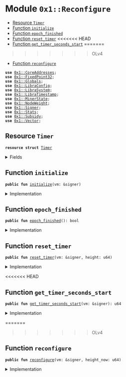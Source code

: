 
<a name="0x1_Reconfigure"></a>

# Module `0x1::Reconfigure`



-  [Resource `Timer`](#0x1_Reconfigure_Timer)
-  [Function `initialize`](#0x1_Reconfigure_initialize)
-  [Function `epoch_finished`](#0x1_Reconfigure_epoch_finished)
-  [Function `reset_timer`](#0x1_Reconfigure_reset_timer)
<<<<<<< HEAD
-  [Function `get_timer_seconds_start`](#0x1_Reconfigure_get_timer_seconds_start)
=======
>>>>>>> OLv4
-  [Function `reconfigure`](#0x1_Reconfigure_reconfigure)


<pre><code><b>use</b> <a href="CoreAddresses.md#0x1_CoreAddresses">0x1::CoreAddresses</a>;
<b>use</b> <a href="FixedPoint32.md#0x1_FixedPoint32">0x1::FixedPoint32</a>;
<b>use</b> <a href="Globals.md#0x1_Globals">0x1::Globals</a>;
<b>use</b> <a href="LibraConfig.md#0x1_LibraConfig">0x1::LibraConfig</a>;
<b>use</b> <a href="LibraSystem.md#0x1_LibraSystem">0x1::LibraSystem</a>;
<b>use</b> <a href="LibraTimestamp.md#0x1_LibraTimestamp">0x1::LibraTimestamp</a>;
<b>use</b> <a href="MinerState.md#0x1_MinerState">0x1::MinerState</a>;
<b>use</b> <a href="NodeWeight.md#0x1_NodeWeight">0x1::NodeWeight</a>;
<b>use</b> <a href="Signer.md#0x1_Signer">0x1::Signer</a>;
<b>use</b> <a href="Stats.md#0x1_Stats">0x1::Stats</a>;
<b>use</b> <a href="Subsidy.md#0x1_Subsidy">0x1::Subsidy</a>;
<b>use</b> <a href="Vector.md#0x1_Vector">0x1::Vector</a>;
</code></pre>



<a name="0x1_Reconfigure_Timer"></a>

## Resource `Timer`



<pre><code><b>resource</b> <b>struct</b> <a href="Reconfigure.md#0x1_Reconfigure_Timer">Timer</a>
</code></pre>



<details>
<summary>Fields</summary>


<dl>
<dt>
<code>epoch: u64</code>
</dt>
<dd>

</dd>
<dt>
<code>height_start: u64</code>
</dt>
<dd>

</dd>
<dt>
<code>seconds_start: u64</code>
</dt>
<dd>

</dd>
</dl>


</details>

<a name="0x1_Reconfigure_initialize"></a>

## Function `initialize`



<pre><code><b>public</b> <b>fun</b> <a href="Reconfigure.md#0x1_Reconfigure_initialize">initialize</a>(vm: &signer)
</code></pre>



<details>
<summary>Implementation</summary>


<pre><code><b>public</b> <b>fun</b> <a href="Reconfigure.md#0x1_Reconfigure_initialize">initialize</a>(vm: &signer) {
    <b>let</b> sender = <a href="Signer.md#0x1_Signer_address_of">Signer::address_of</a>(vm);
    <b>assert</b>(sender == <a href="CoreAddresses.md#0x1_CoreAddresses_LIBRA_ROOT_ADDRESS">CoreAddresses::LIBRA_ROOT_ADDRESS</a>(), 190201014010);
    move_to&lt;<a href="Reconfigure.md#0x1_Reconfigure_Timer">Timer</a>&gt;(
    vm,
    <a href="Reconfigure.md#0x1_Reconfigure_Timer">Timer</a> {
        epoch: 0,
        height_start: 0,
        seconds_start: <a href="LibraTimestamp.md#0x1_LibraTimestamp_now_seconds">LibraTimestamp::now_seconds</a>()
        }
    );
}
</code></pre>



</details>

<a name="0x1_Reconfigure_epoch_finished"></a>

## Function `epoch_finished`



<pre><code><b>public</b> <b>fun</b> <a href="Reconfigure.md#0x1_Reconfigure_epoch_finished">epoch_finished</a>(): bool
</code></pre>



<details>
<summary>Implementation</summary>


<pre><code><b>public</b> <b>fun</b> <a href="Reconfigure.md#0x1_Reconfigure_epoch_finished">epoch_finished</a>(): bool <b>acquires</b> <a href="Reconfigure.md#0x1_Reconfigure_Timer">Timer</a> {
    <b>let</b> epoch_secs = <a href="Globals.md#0x1_Globals_get_epoch_length">Globals::get_epoch_length</a>();
    <b>let</b> time = borrow_global&lt;<a href="Reconfigure.md#0x1_Reconfigure_Timer">Timer</a>&gt;(<a href="CoreAddresses.md#0x1_CoreAddresses_LIBRA_ROOT_ADDRESS">CoreAddresses::LIBRA_ROOT_ADDRESS</a>());
    <a href="LibraTimestamp.md#0x1_LibraTimestamp_now_seconds">LibraTimestamp::now_seconds</a>() &gt; (epoch_secs + time.seconds_start)
}
</code></pre>



</details>

<a name="0x1_Reconfigure_reset_timer"></a>

## Function `reset_timer`



<pre><code><b>public</b> <b>fun</b> <a href="Reconfigure.md#0x1_Reconfigure_reset_timer">reset_timer</a>(vm: &signer, height: u64)
</code></pre>



<details>
<summary>Implementation</summary>


<pre><code><b>public</b> <b>fun</b> <a href="Reconfigure.md#0x1_Reconfigure_reset_timer">reset_timer</a>(vm: &signer, height: u64) <b>acquires</b> <a href="Reconfigure.md#0x1_Reconfigure_Timer">Timer</a> {
    <b>let</b> sender = <a href="Signer.md#0x1_Signer_address_of">Signer::address_of</a>(vm);
    <b>assert</b>(sender == <a href="CoreAddresses.md#0x1_CoreAddresses_LIBRA_ROOT_ADDRESS">CoreAddresses::LIBRA_ROOT_ADDRESS</a>(), 190201014010);
    <b>let</b> time = borrow_global_mut&lt;<a href="Reconfigure.md#0x1_Reconfigure_Timer">Timer</a>&gt;(<a href="CoreAddresses.md#0x1_CoreAddresses_LIBRA_ROOT_ADDRESS">CoreAddresses::LIBRA_ROOT_ADDRESS</a>());
    time.epoch = <a href="LibraConfig.md#0x1_LibraConfig_get_current_epoch">LibraConfig::get_current_epoch</a>() + 1;
    time.height_start = height;
    time.seconds_start = <a href="LibraTimestamp.md#0x1_LibraTimestamp_now_seconds">LibraTimestamp::now_seconds</a>();
}
</code></pre>



</details>

<<<<<<< HEAD
<a name="0x1_Reconfigure_get_timer_seconds_start"></a>

## Function `get_timer_seconds_start`



<pre><code><b>public</b> <b>fun</b> <a href="Reconfigure.md#0x1_Reconfigure_get_timer_seconds_start">get_timer_seconds_start</a>(vm: &signer): u64
</code></pre>



<details>
<summary>Implementation</summary>


<pre><code><b>public</b> <b>fun</b> <a href="Reconfigure.md#0x1_Reconfigure_get_timer_seconds_start">get_timer_seconds_start</a>(vm: &signer):u64 <b>acquires</b> <a href="Reconfigure.md#0x1_Reconfigure_Timer">Timer</a> {
    <b>let</b> sender = <a href="Signer.md#0x1_Signer_address_of">Signer::address_of</a>(vm);
    <b>assert</b>(sender == <a href="CoreAddresses.md#0x1_CoreAddresses_LIBRA_ROOT_ADDRESS">CoreAddresses::LIBRA_ROOT_ADDRESS</a>(), 190201014010);
    <b>let</b> time = borrow_global_mut&lt;<a href="Reconfigure.md#0x1_Reconfigure_Timer">Timer</a>&gt;(<a href="CoreAddresses.md#0x1_CoreAddresses_LIBRA_ROOT_ADDRESS">CoreAddresses::LIBRA_ROOT_ADDRESS</a>());
    time.seconds_start
}
</code></pre>



</details>

=======
>>>>>>> OLv4
<a name="0x1_Reconfigure_reconfigure"></a>

## Function `reconfigure`



<pre><code><b>public</b> <b>fun</b> <a href="Reconfigure.md#0x1_Reconfigure_reconfigure">reconfigure</a>(vm: &signer, height_now: u64)
</code></pre>



<details>
<summary>Implementation</summary>


<pre><code><b>public</b> <b>fun</b> <a href="Reconfigure.md#0x1_Reconfigure_reconfigure">reconfigure</a>(vm: &signer, height_now: u64) <b>acquires</b> <a href="Reconfigure.md#0x1_Reconfigure_Timer">Timer</a>{
    <b>assert</b>(<a href="Signer.md#0x1_Signer_address_of">Signer::address_of</a>(vm) == <a href="CoreAddresses.md#0x1_CoreAddresses_LIBRA_ROOT_ADDRESS">CoreAddresses::LIBRA_ROOT_ADDRESS</a>(), 180101014010);
    <b>let</b> timer = borrow_global&lt;<a href="Reconfigure.md#0x1_Reconfigure_Timer">Timer</a>&gt;(<a href="CoreAddresses.md#0x1_CoreAddresses_LIBRA_ROOT_ADDRESS">CoreAddresses::LIBRA_ROOT_ADDRESS</a>());
    <b>let</b> height_start = timer.height_start;
    // Process outgoing validators:
    // Distribute Transaction fees and subsidy payments <b>to</b> all outgoing validators

    <b>let</b> subsidy_units = <a href="Subsidy.md#0x1_Subsidy_calculate_Subsidy">Subsidy::calculate_Subsidy</a>(vm, height_start, height_now);
    <b>let</b> (outgoing_set, fee_ratio) = <a href="LibraSystem.md#0x1_LibraSystem_get_fee_ratio">LibraSystem::get_fee_ratio</a>(vm, height_start, height_now);
    <a href="Subsidy.md#0x1_Subsidy_process_subsidy">Subsidy::process_subsidy</a>(vm, subsidy_units, &outgoing_set,  &fee_ratio);
    <a href="Subsidy.md#0x1_Subsidy_process_fees">Subsidy::process_fees</a>(vm, &outgoing_set, &fee_ratio);

    // Propose upcoming validator set:
    // Step 1: Sort Top N Elegible validators
    // Step 2: Jail non-performing validators
    // Step 3: Reset counters
    // Step 4: Bulk <b>update</b> validator set (reconfig)

    // prepare_upcoming_validator_set(vm);
    <b>let</b> top_accounts = <a href="NodeWeight.md#0x1_NodeWeight_top_n_accounts">NodeWeight::top_n_accounts</a>(
        vm, <a href="Globals.md#0x1_Globals_get_max_validator_per_epoch">Globals::get_max_validator_per_epoch</a>());
    <b>let</b> jailed_set = <a href="LibraSystem.md#0x1_LibraSystem_get_jailed_set">LibraSystem::get_jailed_set</a>(vm, height_start, height_now);

    <b>let</b> proposed_set = <a href="Vector.md#0x1_Vector_empty">Vector::empty</a>();
    <b>let</b> i = 0;
    <b>while</b> (i &lt; <a href="Vector.md#0x1_Vector_length">Vector::length</a>(&top_accounts)) {
        <b>let</b> addr = *<a href="Vector.md#0x1_Vector_borrow">Vector::borrow</a>(&top_accounts, i);
        <b>if</b> (!<a href="Vector.md#0x1_Vector_contains">Vector::contains</a>(&jailed_set, &addr)){
            <a href="Vector.md#0x1_Vector_push_back">Vector::push_back</a>(&<b>mut</b> proposed_set, addr);
        };
        i = i+ 1;
    };

    // If the cardinality of validator_set in the next epoch is less than 4, we keep the same validator set.
    <b>if</b>(<a href="Vector.md#0x1_Vector_length">Vector::length</a>&lt;address&gt;(&proposed_set)&lt;= 4) proposed_set = <a href="LibraSystem.md#0x1_LibraSystem_get_val_set_addr">LibraSystem::get_val_set_addr</a>();
    // Usually an issue in staging network for QA only.
    // This is very rare and theoretically impossible for network <b>with</b> at least 6 nodes and 6 rounds. If we reach an epoch boundary <b>with</b> at least 6 rounds, we would have at least 2/3rd of the validator set <b>with</b> at least 66% liveliness.

    //Reset Counters
    <a href="Stats.md#0x1_Stats_reconfig">Stats::reconfig</a>(vm, &proposed_set);
    <a href="MinerState.md#0x1_MinerState_reconfig">MinerState::reconfig</a>(vm);

    // <a href="Reconfigure.md#0x1_Reconfigure">Reconfigure</a> the network
    <a href="LibraSystem.md#0x1_LibraSystem_bulk_update_validators">LibraSystem::bulk_update_validators</a>(vm, proposed_set);
    <a href="Reconfigure.md#0x1_Reconfigure_reset_timer">reset_timer</a>(vm, height_now);
}
</code></pre>



</details>


[//]: # ("File containing references which can be used from documentation")
[ACCESS_CONTROL]: https://github.com/libra/lip/blob/master/lips/lip-2.md
[ROLE]: https://github.com/libra/lip/blob/master/lips/lip-2.md#roles
[PERMISSION]: https://github.com/libra/lip/blob/master/lips/lip-2.md#permissions
